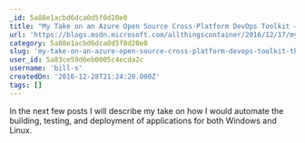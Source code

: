 ```yaml
---
_id: 5a88e1acbd6dca0d5f0d20e0
title: "My Take on an Azure Open Source Cross-Platform DevOps Toolkit – The Beginning – Part 1/ 12"
url: 'https://blogs.msdn.microsoft.com/allthingscontainer/2016/12/17/my-take-on-an-azure-open-source-cross-platform-devops-toolkit/'
category: 5a88e1acbd6dca0d5f0d20e0
slug: 'my-take-on-an-azure-open-source-cross-platform-devops-toolkit-the-beginning-part-1-12'
user_id: 5a83ce59d6eb0005c4ecda2c
username: 'bill-s'
createdOn: '2016-12-28T21:24:20.000Z'
tags: []
---
```


In the next few posts I will describe my take on how I would automate the building, testing, and deployment of applications for both Windows and Linux. 

